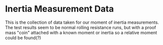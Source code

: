 # Inertia Measurement Data

This is the collection of data taken for our moment of inertia measurements. The test results seem to be normal rolling resistance runs, but with a proof mass "coin" attached with a known moment or inertia so a relative moment could be found(?)